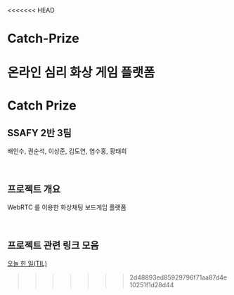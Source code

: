 <<<<<<< HEAD
# Catch-Prize
온라인 심리 화상 게임 플랫폼 
=======
# Catch Prize

## SSAFY 2반 3팀

배인수, 권순석, 이상준, 김도연, 염수홍, 황태희

<br>

## 프로젝트 개요

WebRTC 를 이용한 화상채팅 보드게임 플랫폼

<br>

## 프로젝트 관련 링크 모음

[오늘 한 일(TIL)](./TIL.md)
>>>>>>> 2d48893ed85929796f71aa87d4e10251f1d28d44
